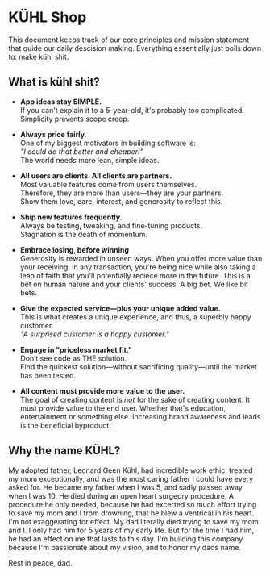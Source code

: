 # KÜHL Shop

This document keeps track of our core principles and mission statement that guide our daily descision making. Everything essentially just boils down to: make kühl shit.

## What is kühl shit?

- **App ideas stay SIMPLE.**  
If you can't explain it to a 5-year-old, it's probably too complicated.  
Simplicity prevents scope creep.

- **Always price fairly.**  
One of my biggest motivators in building software is:  
*"I could do that better and cheaper!"*  
The world needs more lean, simple ideas.

- **All users are clients. All clients are partners.**  
Most valuable features come from users themselves.  
Therefore, they are more than users—they are your partners.  
Show them love, care, interest, and generosity to reflect this.

- **Ship new features frequently.**  
Always be testing, tweaking, and fine-tuning products.  
Stagnation is the death of momentum.

- **Embrace losing, before winning**  
Generosity is rewarded in unseen ways. When you offer more value than your receiving, in any transaction, you're being nice while also taking a leap of faith that you'll potentially reciece more in the future. This is a bet on human nature and your clients' success. A big bet. We like bit bets.

- **Give the expected service—plus your unique added value.**  
This is what creates a unique experience, and thus, a superbly happy customer.  
*"A surprised customer is a happy customer."*

- **Engage in "priceless market fit."**  
Don’t see code as THE solution.  
Find the quickest solution—without sacrificing quality—until the market has been tested.

- **All content must provide more value to the user.**  
The goal of creating content is _not_ for the sake of creating content.
It must provide value to the end user. Whether that's education, entertainment or something else.
Increasing brand awareness and leads is the beneficial byproduct.

## Why the name KÜHL?

My adopted father, Leonard Geen Kühl, had incredible work ethic, treated my mom exceptionally, and was the most caring father I could have every asked for. He became my father when I was 5, and sadly passed away when I was 10. He died during an open heart surgeory procedure. A procedure he only needed, because he had excerted so much effort trying to save my mom and I from drowning, that he blew a ventrical in his heart. I'm not exaggerating for effect. My dad literally died trying to save my mom
and I. I only had him for 5 years of my early life. But for the time I had him, he had an effect on me that lasts to this day. I'm building this company because I'm passionate about my vision, and to honor my dads name.

Rest in peace, dad.
